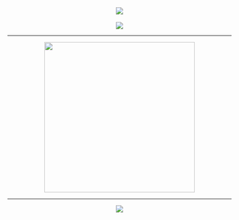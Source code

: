 <div align="center">
  <img align="center" src="https://i.redd.it/gpir30a1cqud1.gif"/>
</div><br>

<div align="center" style="line-height: 0;">
  <img src="https://readme-typing-svg.herokuapp.com?size=30&color=663399&center=true&vCenter=true&width=800&lines=Hi,+my+name+is+Misael">
</div>

---

<div align="center">
  <a href="https://github.com/anuraghazra/github-readme-stats">
    <img align="center" src="https://github-readme-stats.vercel.app/api/top-langs/?username=dev-misa&layout=pie&hide=dockerfile,shell,vba,php,vim%20script,blade,ruby,VCL,Lua,c&langs_count=6&hide_border=true&bg_color=#ffffff&text_color=#ffffff" width="338px" />
  </a>
</div>

---

<div align="center">
  <a href="https://github.com/ryo-ma/github-profile-trophy">
    <img align="center" src="https://github-profile-trophy.vercel.app/?username=dev-misa&theme=flat" />
  </a>
</div>
